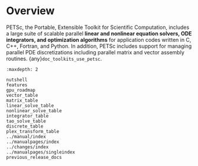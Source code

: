 # Overview

PETSc, the Portable, Extensible Toolkit for Scientific Computation,
includes a large suite of scalable parallel **linear and nonlinear
equation solvers, ODE integrators, and optimization algorithms** for application codes written in
C, C++, Fortran, and Python. In addition, PETSc includes support for
managing parallel PDE discretizations including parallel matrix and vector assembly routines. {any}`doc_toolkits_use_petsc`.

```{toctree}
:maxdepth: 2

nutshell
features
gpu_roadmap
vector_table
matrix_table
linear_solve_table
nonlinear_solve_table
integrator_table
tao_solve_table
discrete_table
plex_transform_table
../manual/index
../manualpages/index
../changes/index
../manualpages/singleindex
previous_release_docs
```

